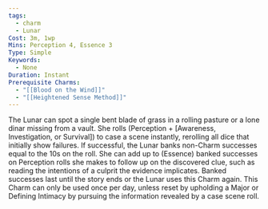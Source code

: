 ```yaml
---
tags:
  - charm
  - Lunar
Cost: 3m, 1wp
Mins: Perception 4, Essence 3
Type: Simple
Keywords:
  - None
Duration: Instant
Prerequisite Charms:
  - "[[Blood on the Wind]]"
  - "[[Heightened Sense Method]]"
---
```

The Lunar can spot a single bent blade of grass in a rolling pasture or a lone dinar missing from a vault. She rolls (Perception + [Awareness, Investigation, or Survival]) to case a scene instantly, rerolling all dice that initially show failures. If successful, the Lunar banks non-Charm successes equal to the 10s on the roll. She can add up to (Essence) banked successes on Perception rolls she makes to follow up on the discovered clue, such as reading the intentions of a culprit the evidence implicates. Banked successes last until the story ends or the Lunar uses this Charm again. This Charm can only be used once per day, unless reset by upholding a Major or Defining Intimacy by pursuing the information revealed by a case scene roll.